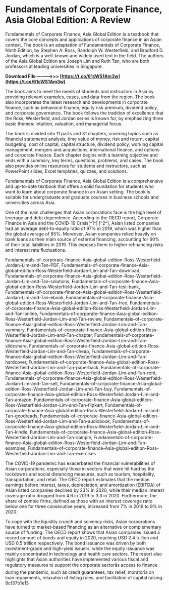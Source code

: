 
 
# Fundamentals of Corporate Finance, Asia Global Edition: A Review
 
Fundamentals of Corporate Finance, Asia Global Edition is a textbook that covers the core concepts and applications of corporate finance in an Asian context. The book is an adaptation of Fundamentals of Corporate Finance, Ninth Edition, by Stephen A. Ross, Randolph W. Westerfield, and Bradford D. Jordan, which is a well-known and widely used text in the field. The authors of the Asia Global Edition are Joseph Lim and Ruth Tan, who are both professors at leading universities in Singapore.
 
**Download File –––––>>> [https://t.co/61cWS1Am3w](https://t.co/61cWS1Am3w)**


 
The book aims to meet the needs of students and instructors in Asia by providing relevant examples, cases, and data from the region. The book also incorporates the latest research and developments in corporate finance, such as behavioral finance, equity risk premium, dividend policy, and corporate governance. The book follows the tradition of excellence that the Ross, Westerfield, and Jordan series is known for, by emphasizing three basic themes: intuition, valuation, and managerial focus.
 
The book is divided into 11 parts and 31 chapters, covering topics such as financial statements analysis, time value of money, risk and return, capital budgeting, cost of capital, capital structure, dividend policy, working capital management, mergers and acquisitions, international finance, and options and corporate finance. Each chapter begins with a learning objective and ends with a summary, key terms, questions, problems, and cases. The book also provides online resources for students and instructors, such as PowerPoint slides, Excel templates, quizzes, and solutions.
 
Fundamentals of Corporate Finance, Asia Global Edition is a comprehensive and up-to-date textbook that offers a solid foundation for students who want to learn about corporate finance in an Asian setting. The book is suitable for undergraduate and graduate courses in business schools and universities across Asia.
  
One of the main challenges that Asian corporations face is the high level of leverage and debt dependence. According to the OECD report, Corporate Finance in Asia and the COVID-19 Crisis[^1^] [^2^], Asian listed companies had an average debt-to-equity ratio of 97% in 2019, which was higher than the global average of 85%. Moreover, Asian companies relied heavily on bank loans as their main source of external financing, accounting for 60% of their total liabilities in 2019. This exposes them to higher refinancing risks and interest rate fluctuations.
 
Fundamentals-of-corporate-finance-Asia-global-edition-Ross-Westerfield-Jordan-Lim-and-Tan-PDF,  Fundamentals-of-corporate-finance-Asia-global-edition-Ross-Westerfield-Jordan-Lim-and-Tan-download,  Fundamentals-of-corporate-finance-Asia-global-edition-Ross-Westerfield-Jordan-Lim-and-Tan-solutions,  Fundamentals-of-corporate-finance-Asia-global-edition-Ross-Westerfield-Jordan-Lim-and-Tan-test-bank,  Fundamentals-of-corporate-finance-Asia-global-edition-Ross-Westerfield-Jordan-Lim-and-Tan-ebook,  Fundamentals-of-corporate-finance-Asia-global-edition-Ross-Westerfield-Jordan-Lim-and-Tan-free,  Fundamentals-of-corporate-finance-Asia-global-edition-Ross-Westerfield-Jordan-Lim-and-Tan-online,  Fundamentals-of-corporate-finance-Asia-global-edition-Ross-Westerfield-Jordan-Lim-and-Tan-review,  Fundamentals-of-corporate-finance-Asia-global-edition-Ross-Westerfield-Jordan-Lim-and-Tan-summary,  Fundamentals-of-corporate-finance-Asia-global-edition-Ross-Westerfield-Jordan-Lim-and-Tan-chapter,  Fundamentals-of-corporate-finance-Asia-global-edition-Ross-Westerfield-Jordan-Lim-and-Tan-slideshare,  Fundamentals-of-corporate-finance-Asia-global-edition-Ross-Westerfield-Jordan-Lim-and-Tan-cheap,  Fundamentals-of-corporate-finance-Asia-global-edition-Ross-Westerfield-Jordan-Lim-and-Tan-hardcover,  Fundamentals-of-corporate-finance-Asia-global-edition-Ross-Westerfield-Jordan-Lim-and-Tan-paperback,  Fundamentals-of-corporate-finance-Asia-global-edition-Ross-Westerfield-Jordan-Lim-and-Tan-rent,  Fundamentals-of-corporate-finance-Asia-global-edition-Ross-Westerfield-Jordan-Lim-and-Tan-sell,  Fundamentals-of-corporate-finance-Asia-global-edition-Ross-Westerfield-Jordan-Lim-and-Tan-buy,  Fundamentals-of-corporate-finance-Asia-global-edition-Ross-Westerfield-Jordan-Lim-and-Tan-amazon,  Fundamentals-of-corporate-finance-Asia-global-edition-Ross-Westerfield-Jordan-Lim-and-Tan-flipkart,  Fundamentals-of-corporate-finance-Asia-global-edition-Ross-Westerfield-Jordan-Lim-and-Tan-goodreads,  Fundamentals-of-corporate-finance-Asia-global-edition-Ross-Westerfield-Jordan-Lim-and-Tan-audiobook,  Fundamentals-of-corporate-finance-Asia-global-edition-Ross-Westerfield-Jordan-Lim-and-Tan-kindle,  Fundamentals-of-corporate-finance-Asia-global-edition-Ross-Westerfield-Jordan-Lim-and-Tan-sample,  Fundamentals-of-corporate-finance-Asia-global-edition-Ross-Westerfield-Jordan-Lim-and-Tan-examples,  Fundamentals-of-corporate-finance-Asia-global-edition-Ross-Westerfield-Jordan-Lim-and-Tan-exercises
 
The COVID-19 pandemic has exacerbated the financial vulnerabilities of Asian corporations, especially those in sectors that were hit hard by the lockdowns and social distancing measures, such as tourism, hospitality, transportation, and retail. The OECD report estimates that the median earnings before interest, taxes, depreciation, and amortization (EBITDA) of Asian listed companies declined by 23% in 2020, while their median interest coverage ratio dropped from 4.6 in 2019 to 3.3 in 2020. Furthermore, the share of zombie firms, defined as those with an interest coverage ratio below one for three consecutive years, increased from 7% in 2019 to 9% in 2020.
 
To cope with the liquidity crunch and solvency risks, Asian corporations have turned to market-based financing as an alternative or complementary source of funding. The OECD report shows that Asian companies issued a record amount of bonds and equity in 2020, reaching USD 2.4 trillion and USD 0.5 trillion respectively. The bond issuance was driven by both investment-grade and high-yield issuers, while the equity issuance was mainly concentrated in technology and health care sectors. The report also highlights that Asian authorities have implemented various fiscal and regulatory measures to support the corporate sectorâs access to finance during the pandemic, such as credit guarantees, tax relief, moratoria on loan repayments, relaxation of listing rules, and facilitation of capital raising.
 8cf37b1e13
 
